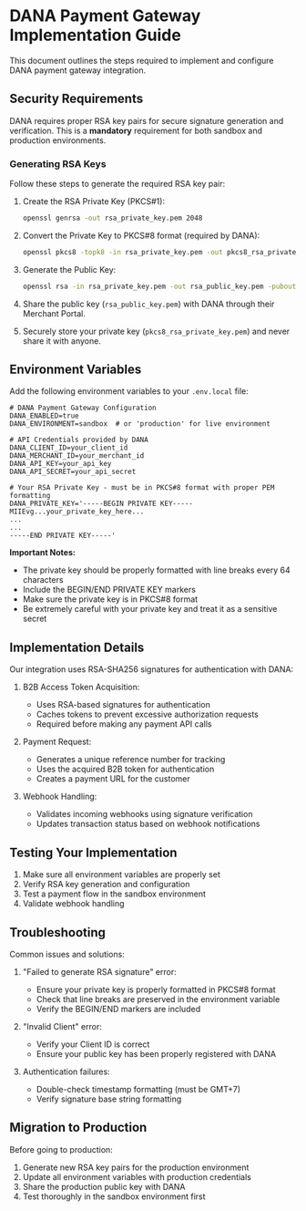 # DANA Payment Gateway Implementation Guide

This document outlines the steps required to implement and configure DANA payment gateway integration.

## Security Requirements

DANA requires proper RSA key pairs for secure signature generation and verification. This is a **mandatory** requirement for both sandbox and production environments.

### Generating RSA Keys

Follow these steps to generate the required RSA key pair:

1. Create the RSA Private Key (PKCS#1):
   ```bash
   openssl genrsa -out rsa_private_key.pem 2048
   ```

2. Convert the Private Key to PKCS#8 format (required by DANA):
   ```bash
   openssl pkcs8 -topk8 -in rsa_private_key.pem -out pkcs8_rsa_private_key.pem -nocrypt
   ```

3. Generate the Public Key:
   ```bash
   openssl rsa -in rsa_private_key.pem -out rsa_public_key.pem -pubout
   ```

4. Share the public key (`rsa_public_key.pem`) with DANA through their Merchant Portal.

5. Securely store your private key (`pkcs8_rsa_private_key.pem`) and never share it with anyone.

## Environment Variables

Add the following environment variables to your `.env.local` file:

```
# DANA Payment Gateway Configuration
DANA_ENABLED=true
DANA_ENVIRONMENT=sandbox  # or 'production' for live environment

# API Credentials provided by DANA
DANA_CLIENT_ID=your_client_id
DANA_MERCHANT_ID=your_merchant_id
DANA_API_KEY=your_api_key
DANA_API_SECRET=your_api_secret

# Your RSA Private Key - must be in PKCS#8 format with proper PEM formatting
DANA_PRIVATE_KEY='-----BEGIN PRIVATE KEY-----
MIIEvg...your_private_key_here...
...
...
-----END PRIVATE KEY-----'
```

**Important Notes:**
- The private key should be properly formatted with line breaks every 64 characters
- Include the BEGIN/END PRIVATE KEY markers
- Make sure the private key is in PKCS#8 format
- Be extremely careful with your private key and treat it as a sensitive secret

## Implementation Details

Our integration uses RSA-SHA256 signatures for authentication with DANA:

1. B2B Access Token Acquisition:
   - Uses RSA-based signatures for authentication
   - Caches tokens to prevent excessive authorization requests
   - Required before making any payment API calls

2. Payment Request:
   - Generates a unique reference number for tracking
   - Uses the acquired B2B token for authentication
   - Creates a payment URL for the customer

3. Webhook Handling:
   - Validates incoming webhooks using signature verification
   - Updates transaction status based on webhook notifications

## Testing Your Implementation

1. Make sure all environment variables are properly set
2. Verify RSA key generation and configuration
3. Test a payment flow in the sandbox environment
4. Validate webhook handling

## Troubleshooting

Common issues and solutions:

1. "Failed to generate RSA signature" error:
   - Ensure your private key is properly formatted in PKCS#8 format
   - Check that line breaks are preserved in the environment variable
   - Verify the BEGIN/END markers are included

2. "Invalid Client" error:
   - Verify your Client ID is correct
   - Ensure your public key has been properly registered with DANA

3. Authentication failures:
   - Double-check timestamp formatting (must be GMT+7)
   - Verify signature base string formatting

## Migration to Production

Before going to production:

1. Generate new RSA key pairs for the production environment
2. Update all environment variables with production credentials
3. Share the production public key with DANA
4. Test thoroughly in the sandbox environment first 
